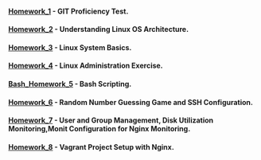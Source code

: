 #### [Homework_1](https://github.com/sashaloven/dan_it_homework/tree/main/Homework/Linux_basic/Homework_1) - GIT Proficiency Test.
#### [Homework_2](https://github.com/sashaloven/dan_it_homework/tree/main/Homework/Linux_basic/Homework_2) - Understanding Linux OS Architecture.
#### [Homework_3](https://github.com/sashaloven/dan_it_homework/tree/main/Homework/Linux_basic/Homework_3) - Linux System Basics.
#### [Homework_4](https://github.com/sashaloven/dan_it_homework/tree/main/Homework/Linux_basic/Homework_4) - Linux Administration Exercise.
#### [Bash_Homework_5](https://github.com/sashaloven/dan_it_homework/tree/main/Homework/Linux_basic/Bash_Homework_5) - Bash Scripting.
#### [Homework_6](https://github.com/sashaloven/dan_it_homework/tree/main/Homework/Linux_basic/Homework_6) - Random Number Guessing Game and SSH Configuration.
#### [Homework_7](https://github.com/sashaloven/dan_it_homework/tree/main/Homework/Linux_basic/Homework_7) - User and Group Management, Disk Utilization Monitoring,Monit Configuration for Nginx Monitoring.
#### [Homework_8](https://github.com/sashaloven/dan_it_homework/tree/main/Homework/Linux_basic/Homework_8) - Vagrant Project Setup with Nginx.

